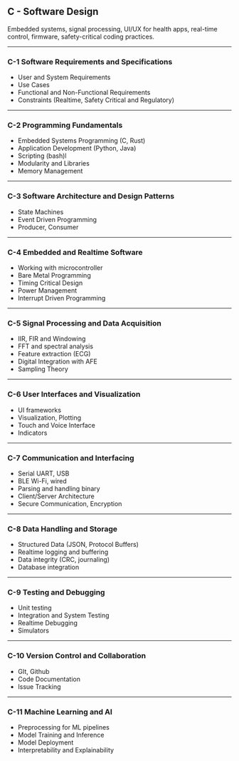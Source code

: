 ## C - Software Design
Embedded systems, signal processing, UI/UX for health apps, real-time control, firmware, safety-critical coding practices.

---

### C-1 Software Requirements and Specifications
 - User and System Requirements
 - Use Cases
 - Functional and Non-Functional Requirements
 - Constraints (Realtime, Safety Critical and Regulatory)

---

### C-2 Programming Fundamentals
 - Embedded Systems Programming (C, Rust)
 - Application Development (Python, Java)
 - Scripting (bash)l
 - Modularity and Libraries
 - Memory Management

---

### C-3 Software Architecture and Design Patterns
 - State Machines
 - Event Driven Programming
 - Producer, Consumer

---

### C-4 Embedded and Realtime Software
 - Working with microcontroller
 - Bare Metal Programming
 - Timing Critical Design
 - Power Management
 - Interrupt Driven Programming

---

### C-5 Signal Processing and Data Acquisition
 - IIR, FIR and Windowing
 - FFT and spectral analysis
 - Feature extraction (ECG)
 - Digital Integration with AFE
 - Sampling Theory

---

### C-6 User Interfaces and Visualization
 - UI frameworks
 - Visualization, Plotting
 - Touch and Voice Interface
 - Indicators

---

### C-7 Communication and Interfacing
 - Serial UART, USB
 - BLE Wi-Fi, wired
 - Parsing and handling binary
 - Client/Server Architecture
 - Secure Communication, Encryption

---

### C-8 Data Handling and Storage
 - Structured Data (JSON, Protocol Buffers)
 - Realtime logging and buffering
 - Data integrity (CRC, journaling)
 - Database integration

---

### C-9 Testing and Debugging
 - Unit testing
 - Integration and System Testing
 - Realtime Debugging
 - Simulators

---

### C-10 Version Control and Collaboration
 - GIt, Github
 - Code Documentation
 - Issue Tracking

---

### C-11 Machine Learning and AI
 - Preprocessing for ML pipelines
 - Model Training and Inference
 - Model Deployment
 - Interpretability and Explainability